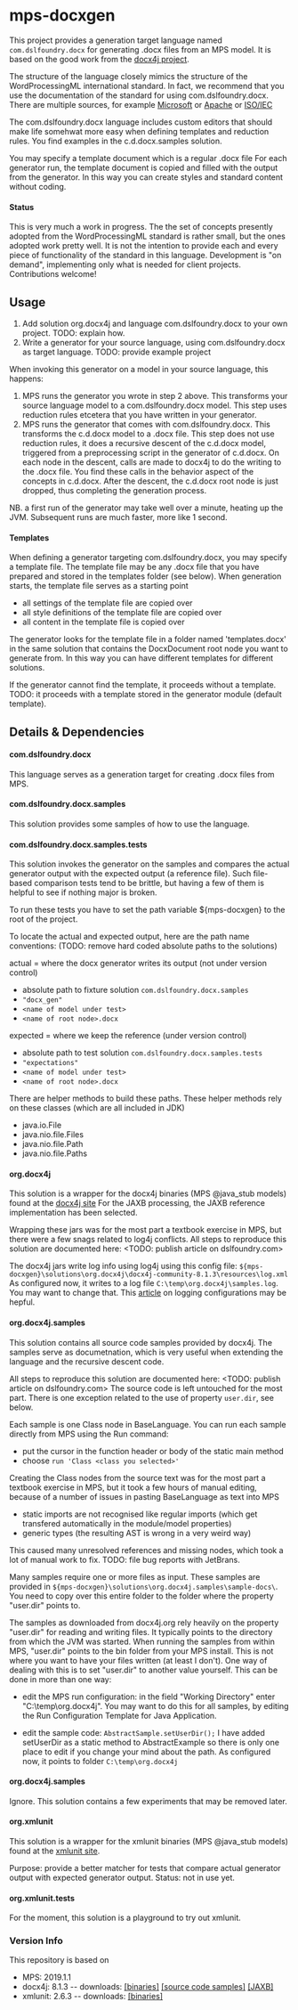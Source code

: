 # mps-docxgen

This project provides a generation target language named `com.dslfoundry.docx` for generating .docx files from an MPS model.
It is based on the good work from the [docx4j project](https://docx4java.org/).

The structure of the language closely mimics the structure of the WordProcessingML international standard.
In fact, we recommend that you use the documentation of the standard for using com.dslfoundry.docx.
There are multiple sources, for example
[Microsoft](https://docs.microsoft.com/en-us/office/open-xml/structure-of-a-wordprocessingml-document)
or [Apache](https://wiki.openoffice.org/wiki/OOXML/WordProcessingML)
or [ISO/IEC](https://www.iso.org/standard/71691.html)

The com.dslfoundry.docx language includes custom editors that should make life somehwat more easy
when defining templates and reduction rules.
You find examples in the c.d.docx.samples solution.

You may specify a template document which is a regular .docx file
For each generator run, the template document is copied and filled with the output from the generator.
In this way you can create styles and standard content without coding.

#### Status

This is very much a work in progress.
The the set of concepts presently adopted from the WordProcessingML standard is rather small,
but the ones adopted work pretty well.
It is not the intention to provide each and every piece of functionality of the standard in this language.
Development is "on demand", implementing only what is needed for client projects.
Contributions welcome!


## Usage

1. Add solution org.docx4j and language com.dslfoundry.docx to your own project.
   TODO: explain how.
2. Write a generator for your source language, using com.dslfoundry.docx as target language.
   TODO: provide example project

When invoking this generator on a model in your source language, this happens:
1. MPS runs the generator you wrote in step 2 above.
   This transforms your source language model to a com.dslfoundry.docx model.
   This step uses reduction rules etcetera that you have written in your generator.
2. MPS runs the generator that comes with com.dslfoundry.docx.
   This transforms the c.d.docx model to a .docx file.
   This step does not use reduction rules, it does a recursive descent of the c.d.docx model,
   triggered from a preprocessing script in the generator of c.d.docx.
   On each node in the descent, calls are made to docx4j to do the writing to the .docx file.
   You find these calls in the behavior aspect of the concepts in c.d.docx.
   After the descent, the c.d.docx root node is just dropped, thus completing the generation process.
   
NB. a first run of the generator may take well over a minute, heating up the JVM.
Subsequent runs are much faster, more like 1 second.

#### Templates

When defining a generator targeting com.dslfoundry.docx, you may specify a template file.
The template file may be any .docx file that you have prepared and stored in the templates folder (see below).
When generation starts, the template file serves as a starting point
- all settings of the template file are copied over
- all style definitions of the template file are copied over
- all content in the template file is copied over

The generator looks for the template file in a folder named 'templates.docx'
in the same solution that contains the DocxDocument root node you want to generate from.
In this way you can have different templates for different solutions.

If the generator cannot find the template, it proceeds without a template.
TODO: it proceeds with a template stored in the generator module (default template).


## Details & Dependencies

#### com.dslfoundry.docx

This language serves as a generation target for creating .docx files from MPS.

#### com.dslfoundry.docx.samples

This solution provides some samples of how to use the language.

#### com.dslfoundry.docx.samples.tests

This solution invokes the generator on the samples
and compares the actual generator output with the expected output (a reference file).
Such file-based comparison tests tend to be brittle, 
but having a few of them is helpful to see if nothing major is broken.

To run these tests you have to set the path variable ${mps-docxgen} to the root of the project.

To locate the actual and expected output, here are the path name conventions:
(TODO: remove hard coded absolute paths to the solutions)

actual = where the docx generator writes its output (not under version control)
- absolute path to fixture solution `com.dslfoundry.docx.samples`
- `"docx_gen"`
- `<name of model under test>`
- `<name of root node>.docx`

expected = where we keep the reference (under version control)
- absolute path to test solution `com.dslfoundry.docx.samples.tests`
- `"expectations"`
- `<name of model under test>`
- `<name of root node>.docx`

There are helper methods to build these paths.
These helper methods rely on these classes (which are all included in JDK)
- java.io.File
- java.nio.file.Files
- java.nio.file.Path
- java.nio.file.Paths

#### org.docx4j

This solution is a wrapper for the docx4j binaries (MPS @java_stub models)
found at the [docx4j site](https://www.docx4java.org/trac/docx4j)
For the JAXB processing, the JAXB reference implementation has been selected.

Wrapping these jars was for the most part a textbook exercise in MPS, 
but there were a few snags related to log4j conflicts.
All steps to reproduce this solution are documented here: <TODO: publish article on dslfoundry.com>

The docx4j jars write log info using log4j using this config file:
`${mps-docxgen}\solutions\org.docx4j\docx4j-community-8.1.3\resources\log.xml`
As configured now, it writes to a log file `C:\temp\org.docx4j\samples.log`.
You may want to change that.
This [article](http://dslfoundry.com/using-apache-chainsaw-to-view-the-mps-log/) on logging configurations may be hepful.

#### org.docx4j.samples

This solution contains all source code samples provided by docx4j.
The samples serve as documetnation,
which is very useful when extending the language and the recursive descent code.

All steps to reproduce this solution are documented here: <TODO: publish article on dslfoundry.com>
The source code is left untouched for the most part.
There is one exception related to the use of property `user.dir`, see below.

Each sample is one Class node in BaseLanguage.
You can run each sample directly from MPS using the Run command:
- put the cursor in the function header or body of the static main method
- choose `run 'Class <class you selected>'`

Creating the Class nodes from the source text was for the most part a textbook exercise in MPS,
but it took a few hours of manual editing, because of a number of issues in pasting BaseLanguage as text into MPS
- static imports are not recognised like regular imports
  (which get transfered automatically in the module/model properties)
- generic types (the resulting AST is wrong in a very weird way)

This caused many unresolved references and missing nodes, which took a lot of manual work to fix.
TODO: file bug reports with JetBrans.

Many samples require one or more files as input.
These samples are provided in
`${mps-docxgen}\solutions\org.docx4j.samples\sample-docs\`.
You need to copy over this entire folder
to the folder where the property "user.dir" points to.

The samples as downloaded from docx4j.org rely heavily on the property "user.dir"
for reading and writing files.
It typically points to the directory from which the JVM was started.
When running the samples from within MPS, "user.dir" points to the bin folder from your MPS install.
This is not where you want to have your files written (at least I don't).
One way of dealing with this is to set "user.dir" to another value yourself.
This can be done in more than one way:

- edit the MPS run configuration:
  in the field "Working Directory" enter "C:\temp\org.docx4j".
  You may want to do this for all samples, by editing the Run Configuration Template for Java Application.

- edit the sample code:
  `AbstractSample.setUserDir();`
  I have added setUserDir as a static method to AbstractExample
  so there is only one place to edit if you change your mind about the path.
  As configured now, it points to folder `C:\temp\org.docx4j`

#### org.docx4j.samples

Ignore.
This solution contains a few experiments that may be removed later.

#### org.xmlunit

This solution is a wrapper for the xmlunit binaries (MPS @java_stub models)
found at the [xmlunit site](https://www.xmlunit.org/).

Purpose: provide a better matcher for tests that compare actual generator output with expected generator output.
Status: not in use yet.

#### org.xmlunit.tests

For the moment, this solution is a playground to try out xmlunit.

### Version Info

This repository is based on
- MPS: 2019.1.1
- docx4j: 8.1.3 -- downloads:
  [[binaries]](https://docx4java.org/docx4j/archive/docx4j-8.1.3/docx4j-community-8.1.3.zip)
  [[source code samples]](https://docx4java.org/docx4j/archive/docx4j-8.1.3/docx4j-samples-docx4j-8.1.3.zip)
  [[JAXB]](https://docx4java.org/docx4j/archive/docx4j-8.1.3/docx4j-JAXB-ReferenceImpl-8.1.3.zip)
- xmlunit: 2.6.3 -- downloads:
  [[binaries]](https://github.com/xmlunit/xmlunit/releases/download/v2.6.3/xmlunit-2.6.3-bin.zip)
